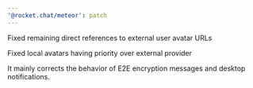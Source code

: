 ```yaml
---
'@rocket.chat/meteor': patch
---
```


Fixed remaining direct references to external user avatar URLs

Fixed local avatars having priority over external provider

It mainly corrects the behavior of E2E encryption messages and desktop notifications.
